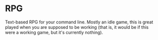 # RPG

Text-based RPG for your command line. Mostly an idle game, this is great played when you are
supposed to be working (that is, it would be if this were a working game, but it's currently
nothing).

